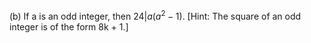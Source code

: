 (b) If a is an odd integer, then $24 | a(a^2 - 1)$.
        [Hint: The square of an odd integer is of the form 8k + 1.]